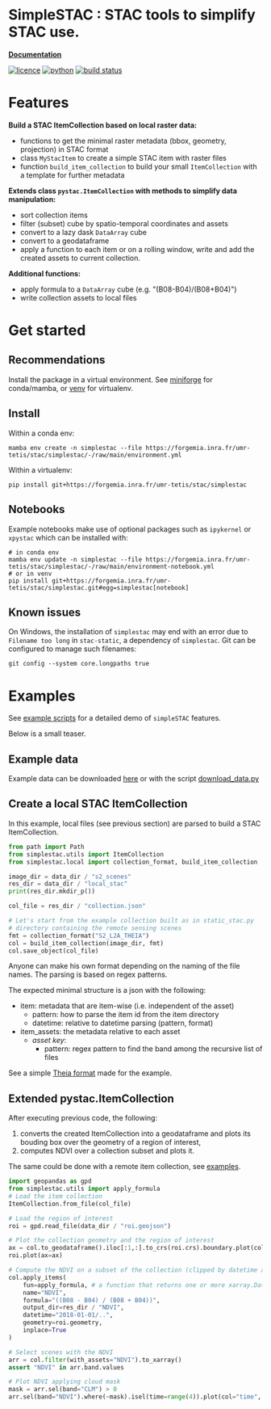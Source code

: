 # SimpleSTAC : STAC tools to simplify STAC use.

__[Documentation](https://umr-tetis.pages.mia.inra.fr/stac/simplestac)__

[![licence](https://img.shields.io/badge/Licence-GPL--3-blue.svg)](https://www.r-project.org/Licenses/GPL-3)
[![python](https://img.shields.io/badge/Python-3-blue.svg)](https://www.python.org)
[![build status](https://forgemia.inra.fr/umr-tetis/stac/simplestac/badges/main/pipeline.svg)](https://forgemia.inra.fr/umr-tetis/stac/simplestac/pipelines/main/latest)

# Features

__Build a STAC ItemCollection based on local raster data:__

- functions to get the minimal raster metadata (bbox, geometry, projection) in STAC format
- class `MyStacItem` to create a simple STAC item with raster files
- function `build_item_collection` to build your small `ItemCollection` with a template for further metadata
  
__Extends class `pystac.ItemCollection` with methods to simplify data manipulation:__

- sort collection items
- filter (subset) cube by spatio-temporal coordinates and assets
- convert to a lazy dask `DataArray` cube
- convert to a geodataframe
- apply a function to each item or on a rolling window, write and add the created assets to current collection.

__Additional functions:__

- apply formula to a `DataArray` cube (e.g. "(B08-B04)/(B08+B04)")
- write collection assets to local files

# Get started

## Recommendations

Install the package in a virtual environment. See
[miniforge](https://github.com/conda-forge/miniforge) for conda/mamba, or 
[venv](https://docs.python.org/3/library/venv.html) for virtualenv.

## Install
Within a conda env:
```shell
mamba env create -n simplestac --file https://forgemia.inra.fr/umr-tetis/stac/simplestac/-/raw/main/environment.yml
```

Within a virtualenv:
```shell
pip install git+https://forgemia.inra.fr/umr-tetis/stac/simplestac
```

## Notebooks
Example notebooks make use of optional packages such as `ipykernel` or `xpystac`
which can be installed with:
```shell
# in conda env
mamba env update -n simplestac --file https://forgemia.inra.fr/umr-tetis/stac/simplestac/-/raw/main/environment-notebook.yml
# or in venv
pip install git+https://forgemia.inra.fr/umr-tetis/stac/simplestac.git#egg=simplestac[notebook]
```

## Known issues

On Windows, the installation of `simplestac` may end with an error due to `Filename too long` in `stac-static`, a dependency of `simplestac`. Git can be configured to manage such filenames:
```shell
git config --system core.longpaths true
```

# Examples

See [example scripts](https://forgemia.inra.fr/umr-tetis/stac/simplestac/-/blob/main/examples) for a detailed demo of `simpleSTAC` features.

Below is a small teaser.

## Example data
Example data can be downloaded [here](https://gitlab.com/fordead/fordead_data/-/archive/main/fordead_data-main.zip) or with the script [download_data.py](https://forgemia.inra.fr/umr-tetis/stac/simplestac/-/blob/main/examples/download_data.py?ref_type=heads)


## Create a local STAC ItemCollection

In this example, local files (see previous section) are parsed to build
a STAC ItemCollection.

```python
from path import Path
from simplestac.utils import ItemCollection
from simplestac.local import collection_format, build_item_collection

image_dir = data_dir / "s2_scenes"
res_dir = data_dir / "local_stac"
print(res_dir.mkdir_p())

col_file = res_dir / "collection.json"

# Let's start from the example collection built as in static_stac.py
# directory containing the remote sensing scenes
fmt = collection_format("S2_L2A_THEIA")
col = build_item_collection(image_dir, fmt)
col.save_object(col_file)
```

Anyone can make his own format depending on the naming of the file names.
The parsing is based on regex patterns.

The expected minimal structure is a json with the following:

- item: metadata that are item-wise (i.e. independent of the asset)
  - pattern: how to parse the item id from the item directory
  - datetime: relative to datetime parsing (pattern, format)
- item_assets: the metadata relative to each asset
  - _asset key_:
    - pattern: regex pattern to find the band among the recursive list of files

See a simple [Theia format](https://forgemia.inra.fr/umr-tetis/stac/simplestac/-/blob/main/simplestac/formats/S2_L2A_THEIA.json?ref_type=heads) made for the example.

## Extended pystac.ItemCollection

After executing previous code, the following:

1. converts the created ItemCollection into a geodataframe and plots its bouding box over the geometry of a region of interest,
1. computes NDVI over a collection subset and plots it.

The same could be done with a remote item collection, see [examples](https://forgemia.inra.fr/umr-tetis/stac/simplestac/-/blob/main/examples).

```python
import geopandas as gpd
from simplestac.utils import apply_formula
# Load the item collection
ItemCollection.from_file(col_file)

# Load the region of interest
roi = gpd.read_file(data_dir / "roi.geojson")

# Plot the collection geometry and the region of interest
ax = col.to_geodataframe().iloc[:1,:].to_crs(roi.crs).boundary.plot(color="red")
roi.plot(ax=ax)

# Compute the NDVI on a subset of the collection (clipped by datetime and geometry). Each NDVI raster is written in a local COG file and inserted in item assets in order to avoid memory overflow.
col.apply_items(
    fun=apply_formula, # a function that returns one or more xarray.DataArray
    name="NDVI",
    formula="((B08 - B04) / (B08 + B04))",
    output_dir=res_dir / "NDVI",
    datetime="2018-01-01/..",
    geometry=roi.geometry,
    inplace=True
)

# Select scenes with the NDVI
arr = col.filter(with_assets="NDVI").to_xarray()
assert "NDVI" in arr.band.values

# Plot NDVI applying cloud mask
mask = arr.sel(band="CLM") > 0
arr.sel(band="NDVI").where(~mask).isel(time=range(4)).plot(col="time", col_wrap=2)
```
